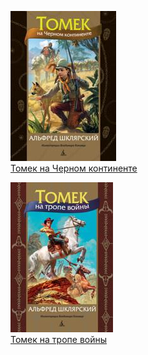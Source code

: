 ![](Томек%20на%20Черном%20континенте.jpg)  
[Томек на Черном континенте](Томек%20на%20Черном%20континенте.md)

![](Томек%20на%20тропе%20войны.jpg)  
[Томек на тропе войны](Томек%20на%20тропе%20войны.md)
